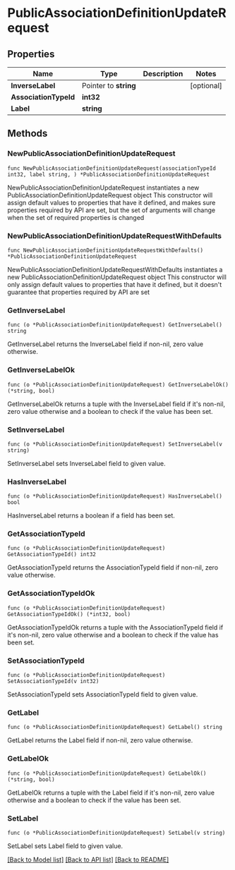 # PublicAssociationDefinitionUpdateRequest

## Properties

Name | Type | Description | Notes
------------ | ------------- | ------------- | -------------
**InverseLabel** | Pointer to **string** |  | [optional] 
**AssociationTypeId** | **int32** |  | 
**Label** | **string** |  | 

## Methods

### NewPublicAssociationDefinitionUpdateRequest

`func NewPublicAssociationDefinitionUpdateRequest(associationTypeId int32, label string, ) *PublicAssociationDefinitionUpdateRequest`

NewPublicAssociationDefinitionUpdateRequest instantiates a new PublicAssociationDefinitionUpdateRequest object
This constructor will assign default values to properties that have it defined,
and makes sure properties required by API are set, but the set of arguments
will change when the set of required properties is changed

### NewPublicAssociationDefinitionUpdateRequestWithDefaults

`func NewPublicAssociationDefinitionUpdateRequestWithDefaults() *PublicAssociationDefinitionUpdateRequest`

NewPublicAssociationDefinitionUpdateRequestWithDefaults instantiates a new PublicAssociationDefinitionUpdateRequest object
This constructor will only assign default values to properties that have it defined,
but it doesn't guarantee that properties required by API are set

### GetInverseLabel

`func (o *PublicAssociationDefinitionUpdateRequest) GetInverseLabel() string`

GetInverseLabel returns the InverseLabel field if non-nil, zero value otherwise.

### GetInverseLabelOk

`func (o *PublicAssociationDefinitionUpdateRequest) GetInverseLabelOk() (*string, bool)`

GetInverseLabelOk returns a tuple with the InverseLabel field if it's non-nil, zero value otherwise
and a boolean to check if the value has been set.

### SetInverseLabel

`func (o *PublicAssociationDefinitionUpdateRequest) SetInverseLabel(v string)`

SetInverseLabel sets InverseLabel field to given value.

### HasInverseLabel

`func (o *PublicAssociationDefinitionUpdateRequest) HasInverseLabel() bool`

HasInverseLabel returns a boolean if a field has been set.

### GetAssociationTypeId

`func (o *PublicAssociationDefinitionUpdateRequest) GetAssociationTypeId() int32`

GetAssociationTypeId returns the AssociationTypeId field if non-nil, zero value otherwise.

### GetAssociationTypeIdOk

`func (o *PublicAssociationDefinitionUpdateRequest) GetAssociationTypeIdOk() (*int32, bool)`

GetAssociationTypeIdOk returns a tuple with the AssociationTypeId field if it's non-nil, zero value otherwise
and a boolean to check if the value has been set.

### SetAssociationTypeId

`func (o *PublicAssociationDefinitionUpdateRequest) SetAssociationTypeId(v int32)`

SetAssociationTypeId sets AssociationTypeId field to given value.


### GetLabel

`func (o *PublicAssociationDefinitionUpdateRequest) GetLabel() string`

GetLabel returns the Label field if non-nil, zero value otherwise.

### GetLabelOk

`func (o *PublicAssociationDefinitionUpdateRequest) GetLabelOk() (*string, bool)`

GetLabelOk returns a tuple with the Label field if it's non-nil, zero value otherwise
and a boolean to check if the value has been set.

### SetLabel

`func (o *PublicAssociationDefinitionUpdateRequest) SetLabel(v string)`

SetLabel sets Label field to given value.



[[Back to Model list]](../README.md#documentation-for-models) [[Back to API list]](../README.md#documentation-for-api-endpoints) [[Back to README]](../README.md)


